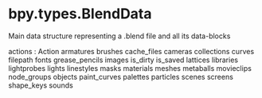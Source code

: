 # bpy.types.BlendData

Main data structure representing a .blend file and all its data-blocks

actions : Action
armatures
brushes
cache_files
cameras
collections
curves
filepath
fonts
grease_pencils
images
is_dirty
is_saved
lattices
libraries
lightprobes
lights
linestyles
masks
materials
meshes
metaballs
movieclips
node_groups
objects
paint_curves
palettes
particles
scenes
screens
shape_keys
sounds
